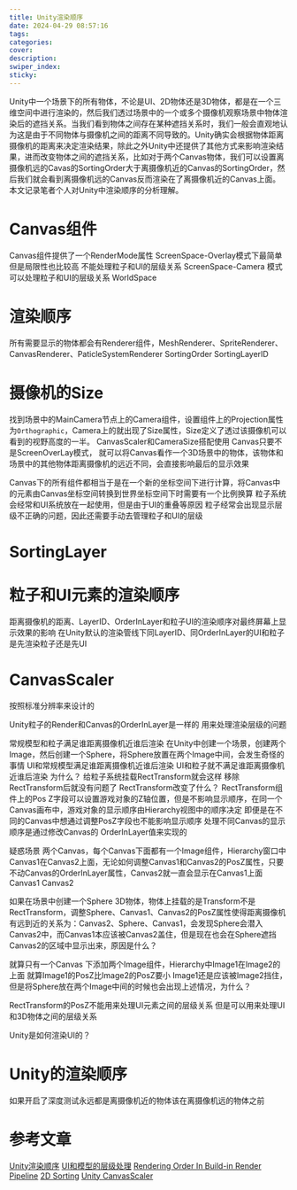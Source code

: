 ```yaml
---
title: Unity渲染顺序
date: 2024-04-29 08:57:16
tags:
categories:
cover:
description:
swiper_index:
sticky:
---
```


Unity中一个场景下的所有物体，不论是UI、2D物体还是3D物体，都是在一个三维空间中进行渲染的，然后我们透过场景中的一个或多个摄像机观察场景中物体渲染后的遮挡关系。当我们看到物体之间存在某种遮挡关系时，我们一般会直观地认为这是由于不同物体与摄像机之间的距离不同导致的。Unity确实会根据物体距离摄像机的距离来决定渲染结果，除此之外Unity中还提供了其他方式来影响渲染结果，进而改变物体之间的遮挡关系，比如对于两个Canvas物体，我们可以设置离摄像机远的Cavas的SortingOrder大于离摄像机近的Canvas的SortingOrder，然后我们就会看到离摄像机远的Canvas反而渲染在了离摄像机近的Canvas上面。本文记录笔者个人对Unity中渲染顺序的分析理解。

# Canvas组件
Canvas组件提供了一个RenderMode属性
ScreenSpace-Overlay模式下最简单 但是局限性也比较高 不能处理粒子和UI的层级关系
ScreenSpace-Camera 模式可以处理粒子和UI的层级关系
WorldSpace 


# 渲染顺序
所有需要显示的物体都会有Renderer组件，MeshRenderer、SpriteRenderer、CanvasRenderer、PaticleSystemRenderer
SortingOrder SortingLayerID


# 摄像机的Size
找到场景中的MainCamera节点上的Camera组件，设置组件上的Projection属性为`Orthographic`，Camera上的就出现了Size属性，Size定义了透过该摄像机可以看到的视野高度的一半。
CanvasScaler和CameraSize搭配使用
Canvas只要不是ScreenOverLay模式， 就可以将Canvas看作一个3D场景中的物体，该物体和场景中的其他物体距离摄像机的远近不同，会直接影响最后的显示效果

Canvas下的所有组件都相当于是在一个新的坐标空间下进行计算，将Canvas中的元素由Canvas坐标空间转换到世界坐标空间下时需要有一个比例换算
粒子系统会经常和UI系统放在一起使用，但是由于UI的重叠等原因 粒子经常会出现显示层级不正确的问题，因此还需要手动去管理粒子和UI的层级

# SortingLayer

# 粒子和UI元素的渲染顺序

距离摄像机的距离、LayerID、OrderInLayer和粒子UI的渲染顺序对最终屏幕上显示效果的影响
在Unity默认的渲染管线下同LayerID、同OrderInLayer的UI和粒子是先渲染粒子还是先UI

# CanvasScaler

按照标准分辨率来设计的 

Unity粒子的Render和Canvas的OrderInLayer是一样的 用来处理渲染层级的问题

常规模型和粒子满足谁距离摄像机近谁后渲染
在Unity中创建一个场景，创建两个Image，然后创建一个Sphere，将Sphere放置在两个Image中间，会发生奇怪的事情
UI和常规模型满足谁距离摄像机近谁后渲染
UI和粒子就不满足谁距离摄像机近谁后渲染 为什么？ 给粒子系统挂载RectTransform就会这样
移除RectTransform后就没有问题了 RectTransform改变了什么？
RectTransform组件上的Pos Z字段可以设置游戏对象的Z轴位置，但是不影响显示顺序，在同一个Canvas画布中，游戏对象的显示顺序由Hierarchy视图中的顺序决定
即便是在不同的Canvas中想通过调整PosZ字段也不能影响显示顺序 处理不同Canvas的显示顺序是通过修改Canvas的 OrderInLayer值来实现的


疑惑场景
两个Canvas，每个Canvas下面都有一个Image组件，Hierarchy窗口中Canvas1在Canvas2上面，无论如何调整Canvas1和Canvas2的PosZ属性，只要不动Canvas的OrderInLayer属性，Canvas2就一直会显示在Canvas1上面
Canvas1
Canvas2

如果在场景中创建一个Sphere 3D物体，物体上挂载的是Transform不是RectTransform，调整Sphere、Canvas1、Canvas2的PosZ属性使得距离摄像机有远到近的关系为：Canvas2、Sphere、Canvas1，会发现Sphere会潜入Canvas2中，而Canvas1本应该被Canvas2盖住，但是现在也会在Sphere遮挡Canvas2的区域中显示出来，原因是什么？


就算只有一个Canvas 下添加两个Image组件，Hierarchy中Image1在Image2的上面 就算Image1的PosZ比Image2的PosZ要小 Image1还是应该被Image2挡住，但是将Sphere放在两个Image中间的时候也会出现上述情况，为什么？

RectTransform的PosZ不能用来处理UI元素之间的层级关系 但是可以用来处理UI和3D物体之间的层级关系

Unity是如何渲染UI的？

# Unity的渲染顺序
如果开启了深度测试永远都是离摄像机近的物体该在离摄像机远的物体之前





# 参考文章
[Unity渲染顺序](https://zhuanlan.zhihu.com/p/473875401)
[UI和模型的层级处理](https://zhuanlan.zhihu.com/p/673810066)
[Rendering Order In Build-in Render Pipeline](https://docs.unity3d.com/2022.3/Documentation/Manual/built-in-rendering-order.html)
[2D Sorting](https://docs.unity3d.com/2021.3/Documentation/Manual/2DSorting.html)
[Unity CanvasScaler](https://docs.unity3d.com/Packages/com.unity.ugui@2.0/manual/script-CanvasScaler.html)